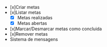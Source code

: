- [x]Criar metas 
- [x]Listar metas
    -[x] Metas realizadas
    -[x] Metas abertas
- [x]Marcar/Desmarcar metas como concluida
- [x]Remover metas
- Sistema de mensagens